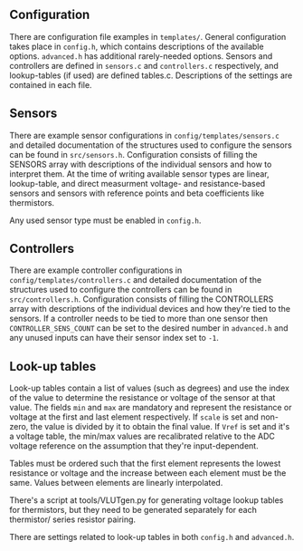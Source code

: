 ## Configuration
There are configuration file examples in `templates/`. General configuration
takes place in `config.h`, which contains descriptions of the available
options. `advanced.h` has additional rarely-needed options. Sensors and
controllers are defined in `sensors.c` and `controllers.c` respectively, and
lookup-tables (if used) are defined tables.c. Descriptions of the settings
are contained in each file.


## Sensors
There are example sensor configurations in `config/templates/sensors.c` and
detailed documentation of the structures used to configure the sensors can be
found in `src/sensors.h`. Configuration consists of filling the SENSORS
array with descriptions of the individual sensors and how to interpret them.
At the time of writing available sensor types are linear, lookup-table, and
direct measurment voltage- and resistance-based sensors and sensors with
reference points and beta coefficients like thermistors.

Any used sensor type must be enabled in `config.h`.


## Controllers
There are example controller configurations in `config/templates/controllers.c`
and detailed documentation of the structures used to configure the controllers
can be found in `src/controllers.h`. Configuration consists of filling the
CONTROLLERS array with descriptions of the individual devices and how they're
tied to the sensors. If a controller needs to be tied to more than one sensor
then `CONTROLLER_SENS_COUNT` can be set to the desired number in `advanced.h`
and any unused inputs can have their sensor index set to `-1`.


## Look-up tables
Look-up tables contain a list of values (such as degrees) and use the index
of the value to determine the resistance or voltage of the sensor
at that value. The fields `min` and `max` are mandatory and represent the
resistance or voltage at the first and last element respectively. If `scale`
is set and non-zero, the value is divided by it to obtain the final value.
If `Vref` is set and it's a voltage table, the min/max values are recalibrated
relative to the ADC voltage reference on the assumption that they're
input-dependent.

Tables must be ordered such that the first element represents the lowest
resistance or voltage and the increase between each element must be the same.
Values between elements are linearly interpolated.

There's a script at tools/VLUTgen.py for generating voltage lookup tables for
thermistors, but they need to be generated separately for each thermistor/
series resistor pairing.

There are settings related to look-up tables in both `config.h` and `advanced.h`.
